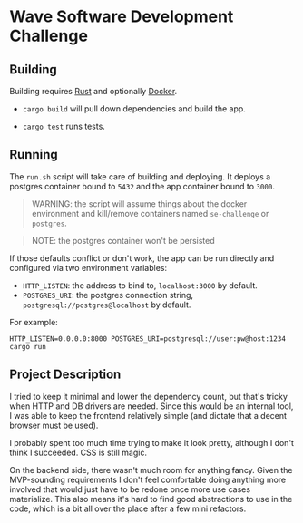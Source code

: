 # Wave Software Development Challenge

## Building
Building requires [Rust](https://www.rust-lang.org) and optionally [Docker](https://www.docker.io).

* `cargo build` will pull down dependencies and build the app.

* `cargo test` runs tests.

## Running
The `run.sh` script will take care of building and deploying. It deploys a postgres container bound to `5432` and the app container bound to `3000`.

> WARNING: the script will assume things about the docker environment and kill/remove containers named `se-challenge` or `postgres`.

> NOTE: the postgres container won't be persisted

If those defaults conflict or don't work, the app can be run directly and configured via two environment variables:

* `HTTP_LISTEN`: the address to bind to, `localhost:3000` by default.
* `POSTGRES_URI`: the postgres connection string, `postgresql://postgres@localhost` by default.

For example:
```
HTTP_LISTEN=0.0.0.0:8000 POSTGRES_URI=postgresql://user:pw@host:1234 cargo run
```

## Project Description
I tried to keep it minimal and lower the dependency count, but that's tricky when HTTP and DB drivers are needed. Since this would be an internal tool, I was able to keep the frontend relatively simple (and dictate that a decent browser must be used).

I probably spent too much time trying to make it look pretty, although I don't think I succeeded. CSS is still magic.

On the backend side, there wasn't much room for anything fancy. Given the MVP-sounding requirements I don't feel comfortable doing anything more involved that would just have to be redone once more use cases materialize. This also means it's hard to find good abstractions to use in the code, which is a bit all over the place after a few mini refactors.
